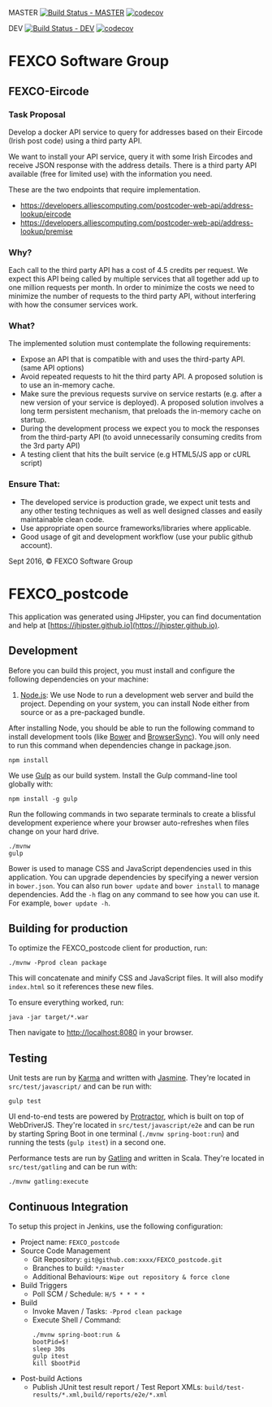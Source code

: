 MASTER [![Build Status - MASTER](https://travis-ci.org/palerique/FEXCO-Eircode.svg?branch=master)](https://travis-ci.org/palerique/FEXCO-Eircode)
[![codecov](https://codecov.io/gh/palerique/FEXCO-Eircode/branch/master/graph/badge.svg)](https://codecov.io/gh/palerique/FEXCO-Eircode)

DEV [![Build Status - DEV](https://travis-ci.org/palerique/FEXCO-Eircode.svg?branch=dev)](https://travis-ci.org/palerique/FEXCO-Eircode)
[![codecov](https://codecov.io/gh/palerique/FEXCO-Eircode/branch/dev/graph/badge.svg)](https://codecov.io/gh/palerique/FEXCO-Eircode)



# FEXCO Software Group

## FEXCO-Eircode

### Task Proposal

Develop a docker API service to query for addresses based on their Eircode (Irish post code) using a third party API.

We want to install your API service, query it with some Irish Eircodes and receive JSON response with the address details.
There is a third party API available (free for limited use) with the information you need.

These are the two endpoints that require implementation.
- https://developers.alliescomputing.com/postcoder-web-api/address-lookup/eircode
- https://developers.alliescomputing.com/postcoder-web-api/address-lookup/premise

### Why?

Each call to the third party API has a cost of 4.5 credits per request. We expect this API being called by multiple services that all together add up to one million requests per month.
In order to minimize the costs we need to minimize the number of requests to the third party API, without interfering with how the consumer services work.

### What?

The implemented solution must contemplate the following requirements:
- Expose an API that is compatible with and uses the third-party API. (same API options)
- Avoid repeated requests to hit the third party API. A proposed solution is to use an in-memory cache.
- Make sure the previous requests survive on service restarts (e.g. after a new version of your service is deployed). A proposed solution involves a long term persistent mechanism, that preloads the in-memory cache on startup.
- During the development process we expect you to mock the responses from the third-party API (to avoid unnecessarily consuming credits from the 3rd party API)
- A testing client that hits the built service (e.g HTML5/JS app or cURL script)

### Ensure That:
- The developed service is production grade, we expect unit tests and any other testing techniques as well as well designed classes and easily maintainable clean code.
- Use appropriate open source frameworks/libraries where applicable.
- Good usage of git and development workflow (use your public github account).

Sept 2016, © FEXCO Software Group

# FEXCO_postcode

This application was generated using JHipster, you can find documentation and help at [https://jhipster.github.io](https://jhipster.github.io).

## Development

Before you can build this project, you must install and configure the following dependencies on your machine:

1. [Node.js][]: We use Node to run a development web server and build the project.
   Depending on your system, you can install Node either from source or as a pre-packaged bundle.

After installing Node, you should be able to run the following command to install development tools (like
[Bower][] and [BrowserSync][]). You will only need to run this command when dependencies change in package.json.

    npm install

We use [Gulp][] as our build system. Install the Gulp command-line tool globally with:

    npm install -g gulp

Run the following commands in two separate terminals to create a blissful development experience where your browser
auto-refreshes when files change on your hard drive.

    ./mvnw
    gulp

Bower is used to manage CSS and JavaScript dependencies used in this application. You can upgrade dependencies by
specifying a newer version in `bower.json`. You can also run `bower update` and `bower install` to manage dependencies.
Add the `-h` flag on any command to see how you can use it. For example, `bower update -h`.


## Building for production

To optimize the FEXCO_postcode client for production, run:

    ./mvnw -Pprod clean package

This will concatenate and minify CSS and JavaScript files. It will also modify `index.html` so it references
these new files.

To ensure everything worked, run:

    java -jar target/*.war

Then navigate to [http://localhost:8080](http://localhost:8080) in your browser.

## Testing

Unit tests are run by [Karma][] and written with [Jasmine][]. They're located in `src/test/javascript/` and can be run with:

    gulp test

UI end-to-end tests are powered by [Protractor][], which is built on top of WebDriverJS. They're located in `src/test/javascript/e2e`
and can be run by starting Spring Boot in one terminal (`./mvnw spring-boot:run`) and running the tests (`gulp itest`) in a second one.

Performance tests are run by [Gatling]() and written in Scala. They're located in `src/test/gatling` and can be run with:

    ./mvnw gatling:execute

    
## Continuous Integration

To setup this project in Jenkins, use the following configuration:

* Project name: `FEXCO_postcode`
* Source Code Management
    * Git Repository: `git@github.com:xxxx/FEXCO_postcode.git`
    * Branches to build: `*/master`
    * Additional Behaviours: `Wipe out repository & force clone`
* Build Triggers
    * Poll SCM / Schedule: `H/5 * * * *`
* Build
    * Invoke Maven / Tasks: `-Pprod clean package`
    * Execute Shell / Command:
        ````
        ./mvnw spring-boot:run &
        bootPid=$!
        sleep 30s
        gulp itest
        kill $bootPid
        ````
* Post-build Actions
    * Publish JUnit test result report / Test Report XMLs: `build/test-results/*.xml,build/reports/e2e/*.xml`

[JHipster]: https://jhipster.github.io/
[Gatling]: http://gatling.io/
[Node.js]: https://nodejs.org/
[Bower]: http://bower.io/
[Gulp]: http://gulpjs.com/
[BrowserSync]: http://www.browsersync.io/
[Karma]: http://karma-runner.github.io/
[Jasmine]: http://jasmine.github.io/2.0/introduction.html
[Protractor]: https://angular.github.io/protractor/
